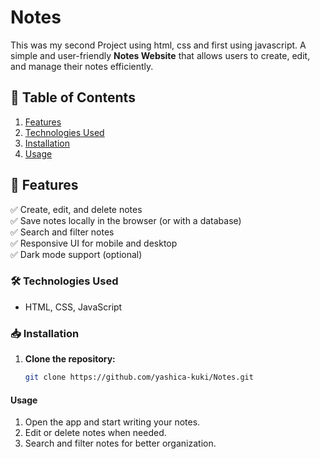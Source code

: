 # Notes
This was my second Project using html, css and first using javascript. A simple and user-friendly **Notes Website** that allows users to create, edit, and manage their notes efficiently.  

## 📌 Table of Contents  
1. [Features](#features)  
2. [Technologies Used](#technologies-used)  
3. [Installation](#installation)  
4. [Usage](#usage)  

## 🚀 Features  
✅ Create, edit, and delete notes  
✅ Save notes locally in the browser (or with a database)  
✅ Search and filter notes  
✅ Responsive UI for mobile and desktop  
✅ Dark mode support (optional)  

### 🛠 Technologies Used  
- HTML, CSS, JavaScript  

### 📥 Installation  
1. **Clone the repository:**  
   ```bash
   git clone https://github.com/yashica-kuki/Notes.git
   
#### Usage 
1. Open the app and start writing your notes.
2. Edit or delete notes when needed.
3. Search and filter notes for better organization.
